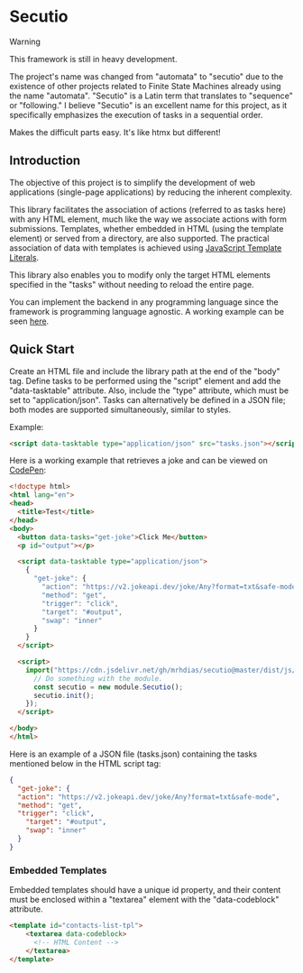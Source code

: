 # Secutio
> [!WARNING]
> This framework is still in heavy development.

The project's name was changed from "automata" to "secutio" due to the existence of other projects related to Finite State Machines already using the name "automata". "Secutio" is a Latin term that translates to "sequence" or "following." I believe "Secutio" is an excellent name for this project, as it specifically emphasizes the execution of tasks in a sequential order.

Makes the difficult parts easy. It's like htmx but different!

## Introduction
The objective of this project is to simplify the development of web applications (single-page applications) by reducing the inherent complexity.

This library facilitates the association of actions (referred to as tasks here) with any HTML element, much like the way we associate actions with form submissions. Templates, whether embedded in HTML (using the template element) or served from a directory, are also supported. The practical association of data with templates is achieved using [JavaScript Template Literals](https://developer.mozilla.org/en-US/docs/Web/JavaScript/Reference/Template_literals).

This library also enables you to modify only the target HTML elements specified in the "tasks" without needing to reload the entire page.

You can implement the backend in any programming language since the framework is programming language agnostic. A working example can be seen [here](examples/click-to-edit).

## Quick Start
Create an HTML file and include the library path at the end of the "body" tag. Define tasks to be performed using the "script" element and add the "data-tasktable" attribute. Also, include the "type" attribute, which must be set to "application/json". Tasks can alternatively be defined in a JSON file; both modes are supported simultaneously, similar to styles.

Example:
```html
<script data-tasktable type="application/json" src="tasks.json"></script>
```
Here is a working example that retrieves a joke and can be viewed on [CodePen](https://codepen.io/hdias/pen/mdoXPow):
```html
<!doctype html>
<html lang="en">
<head>
  <title>Test</title>
</head>
<body>
  <button data-tasks="get-joke">Click Me</button>
  <p id="output"></p>

  <script data-tasktable type="application/json">
    {
      "get-joke": {
        "action": "https://v2.jokeapi.dev/joke/Any?format=txt&safe-mode",
        "method": "get",
        "trigger": "click",
        "target": "#output",
        "swap": "inner"
      }
    }
  </script>

  <script>
    import("https://cdn.jsdelivr.net/gh/mrhdias/secutio@master/dist/js/secutio.min.js").then((module) => {
      // Do something with the module.
      const secutio = new module.Secutio();
      secutio.init();
    });
  </script>

</body>
</html>
```
Here is an example of a JSON file (tasks.json) containing the tasks mentioned below in the HTML script tag:
```json
{
  "get-joke": {
  "action": "https://v2.jokeapi.dev/joke/Any?format=txt&safe-mode",
  "method": "get",
  "trigger": "click",
    "target": "#output",
    "swap": "inner"
  }
}
```
### Embedded Templates
Embedded templates should have a unique id property, and their content must be enclosed within a "textarea" element with the "data-codeblock" attribute.
```html
<template id="contacts-list-tpl">
    <textarea data-codeblock>
      <!-- HTML Content -->  
    </textarea>
</template>
```

